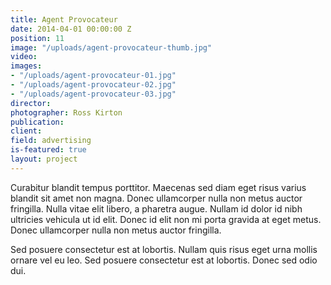 ```yaml
---
title: Agent Provocateur
date: 2014-04-01 00:00:00 Z
position: 11
image: "/uploads/agent-provocateur-thumb.jpg"
video: 
images:
- "/uploads/agent-provocateur-01.jpg"
- "/uploads/agent-provocateur-02.jpg"
- "/uploads/agent-provocateur-03.jpg"
director: 
photographer: Ross Kirton
publication: 
client: 
field: advertising
is-featured: true
layout: project
---
```


Curabitur blandit tempus porttitor. Maecenas sed diam eget risus varius blandit sit amet non magna. Donec ullamcorper nulla non metus auctor fringilla. Nulla vitae elit libero, a pharetra augue. Nullam id dolor id nibh ultricies vehicula ut id elit. Donec id elit non mi porta gravida at eget metus. Donec ullamcorper nulla non metus auctor fringilla.

Sed posuere consectetur est at lobortis. Nullam quis risus eget urna mollis ornare vel eu leo. Sed posuere consectetur est at lobortis. Donec sed odio dui.